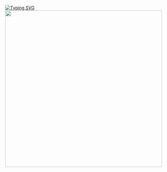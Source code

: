 <a href="https://git.io/typing-svg"><img src="https://readme-typing-svg.demolab.com?font=consolas&weight=800&size=26&duration=4000&pause=2000&color=F8D86A&background=E2E1E400&center=true&vCenter=true&width=435&lines=Welcome+to+my+github+%F0%9F%8C%BC" alt="Typing SVG" /></a><br>
<img align="center" width="500" src="https://github-readme-stats.vercel.app/api?username=Capybaring&theme=transparent&include_all_commits=true&show_icons=true&hide_border=true"/>
